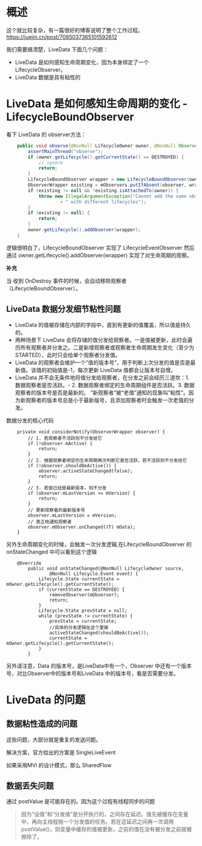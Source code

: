 
# 概述

这个就比较复杂，有一篇很好的博客说明了整个工作过程。https://juejin.cn/post/7085037365101592612


我们需要搞清楚，LiveData 下面几个问题：

- LiveData 是如何感知生命周期变化，因为本身绑定了一个LifecycleObserver。
- LiveData 数据是具有粘性的


# LiveData 是如何感知生命周期的变化 - LifecycleBoundObserver


看下 LiveData 的 observer方法：

```java
    public void observe(@NonNull LifecycleOwner owner, @NonNull Observer<? super T> observer) {
        assertMainThread("observe");
        if (owner.getLifecycle().getCurrentState() == DESTROYED) {
            // ignore
            return;
        }
        LifecycleBoundObserver wrapper = new LifecycleBoundObserver(owner, observer);
        ObserverWrapper existing = mObservers.putIfAbsent(observer, wrapper);
        if (existing != null && !existing.isAttachedTo(owner)) {
            throw new IllegalArgumentException("Cannot add the same observer"
                    + " with different lifecycles");
        }
        if (existing != null) {
            return;
        }
        owner.getLifecycle().addObserver(wrapper);
    }
```

逻辑很明白了，LifecycleBoundObserver 实现了 LifecycleEventObserver 然后通过  owner.getLifecycle().addObserver(wrapper) 实现了对生命周期的观察。


**补充** 

当 收到 OnDestroy 事件的时候，会自动移除观察者（LifecycleBoundObserver）。


## LiveData 数据分发细节粘性问题

- LiveData 的值被存储在内部的字段中，直到有更新的值覆盖，所以值是持久的。
- 两种场景下 LiveData 会将存储的值分发给观察者。一是值被更新，此时会遍历所有观察者并分发之。二是新增观察者或观察者生命周期发生变化（至少为 STARTED），此时只会给单个观察者分发值。
- LiveData 的观察者会维护一个“值的版本号”，用于判断上次分发的值是否是最新值。该值的初始值是-1，每次更新 LiveData 值都会让版本号自增。
- LiveData 并不会无条件地将值分发给观察者，在分发之前会经历三道坎：1. 数据观察者是否活跃。- 2. 数据观察者绑定的生命周期组件是否活跃。3. 数据观察者的版本号是否是最新的。
“新观察者”被“老值”通知的现象叫“粘性”。因为新观察者的版本号总是小于最新版号，且添加观察者时会触发一次老值的分发。


数据分发的核心代码

```
    private void considerNotify(ObserverWrapper observer) {
        // 1. 若观察者不活跃则不分发给它
        if (!observer.mActive) {
            return;
        }
        // 2. 根据观察者绑定的生命周期再次判断它是否活跃，若不活跃则不分发给它
        if (!observer.shouldBeActive()) {
            observer.activeStateChanged(false);
            return;
        }
        // 3. 若值已经是最新版本，则不分发
        if (observer.mLastVersion >= mVersion) {
            return;
        }
        // 更新观察者的最新版本号
        observer.mLastVersion = mVersion;
        // 真正地通知观察者
        observer.mObserver.onChanged((T) mData);
    }
```

另外生命周期变化的时候，会触发一次分发逻辑,在LifecycleBoundObserver 的 onStateChanged 中可以看到这个逻辑

```
    @Override
        public void onStateChanged(@NonNull LifecycleOwner source,
                @NonNull Lifecycle.Event event) {
            Lifecycle.State currentState = mOwner.getLifecycle().getCurrentState();
            if (currentState == DESTROYED) {
                removeObserver(mObserver);
                return;
            }
            Lifecycle.State prevState = null;
            while (prevState != currentState) {
                prevState = currentState;
                //具体的分发逻辑在这个里面
                activeStateChanged(shouldBeActive());
                currentState = mOwner.getLifecycle().getCurrentState();
            }
        }
```

另外请注意，Data 的版本号，是LiveData中有一个，Observer 中还有一个版本号，对比Observer中的版本号和LiveData 中的版本号，看是否需要分发。

# LiveData 的问题

## 数据粘性造成的问题

这些问题，大部分就是重复的发送问题。

解决方案，官方给出的方案是  SingleLiveEvent


如果采用MVi 的设计模式，那么 SharedFlow


## 数据丢失问题

通过 postValue 是可能存在的。因为这个过程有线程同步的问题 

>因为“设值”和“分发值”是分开执行的，之间存在延迟。值先被缓存在变量中，再向主线程抛一个分发值的任务。若在这延迟之间再一次调用 postValue()，则变量中缓存的值被更新，之前的值在没有被分发之前就被擦除了。






